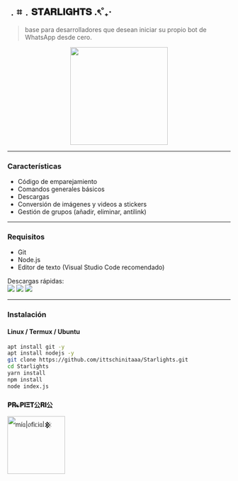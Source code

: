 ## ﹒⌗﹒𝐒𝐓𝐀𝐑𝐋𝐈𝐆𝐇𝐓𝐒 .ৎ˚₊‧ 
> base para desarrolladores que desean iniciar su propio bot de WhatsApp desde cero.

<p align="center">
  <img src="https://files.catbox.moe/sklz18.png" width="220px"/>
</p>
  

---

### Características

- Código de emparejamiento
- Comandos generales básicos 
- Descargas 
- Conversión de imágenes y videos a stickers  
- Gestión de grupos (añadir, eliminar, antilink)  

---

### Requisitos

- Git  
- Node.js
- Editor de texto (Visual Studio Code recomendado)  

Descargas rápidas:  
<a href="https://git-scm.com/downloads"><img src="https://img.shields.io/badge/Git-0f172a?style=flat&logo=git&logoColor=ef4444"></a>
<a href="https://nodejs.org/en/download"><img src="https://img.shields.io/badge/Node.js-1e3a8a?style=flat&logo=nodedotjs&logoColor=white"></a>
<a href="https://code.visualstudio.com/"><img src="https://img.shields.io/badge/VSCode-2563eb?style=flat&logo=visual-studio-code&logoColor=white"></a>

---

### Instalación

#### Linux / Termux / Ubuntu

```bash
apt install git -y
apt install nodejs -y
git clone https://github.com/ittschinitaaa/Starlights.git
cd Starlights
yarn install
npm install
node index.js
```
### **`𝐏𝐑☯︎𝐏𝐈𝚵𝐓公𝐑𝐈公`**
<a
href="https://github.com/ittschinitaaa"><img src="https://github.com/ittschinitaaa.png" width="130" height="130" alt="
mі́ᥲ|᥆𝖿іᥴіᥲᥣ𒆜"/></a>
